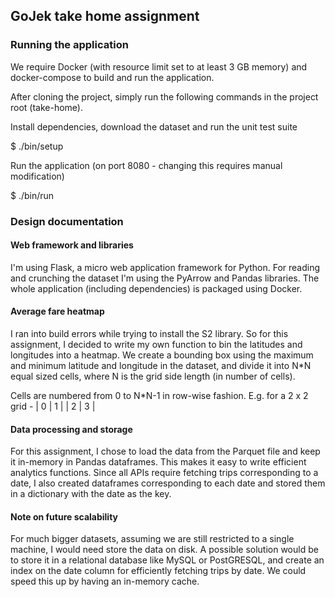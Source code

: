 ## GoJek take home assignment

### Running the application

We require Docker (with resource limit set to at least 3 GB memory) and docker-compose to build and run the application.

After cloning the project, simply run the following commands in the project root (take-home).

Install dependencies, download the dataset and run the unit test suite

$ ./bin/setup

Run the application (on port 8080 - changing this requires manual modification)

$ ./bin/run

### Design documentation

#### Web framework and libraries

I'm using Flask, a micro web application framework for Python. For reading and crunching the dataset I'm using the PyArrow and Pandas libraries. The whole application (including dependencies) is packaged using Docker.

#### Average fare heatmap

I ran into build errors while trying to install the S2 library. So for this assignment, I decided to write my own function to bin the latitudes and longitudes into a heatmap. We create a bounding box using the maximum and minimum latitude and longitude in the dataset, and divide it into N*N equal sized cells, where N is the grid side length (in number of cells).

Cells are numbered from 0 to N*N-1 in row-wise fashion. E.g. for a 2 x 2 grid - 
| 0 | 1 |
| 2 | 3 |

#### Data processing and storage

For this assignment, I chose to load the data from the Parquet file and keep it in-memory in Pandas dataframes. This makes it easy to write efficient analytics functions. Since all APIs require fetching trips corresponding to a date, I also created dataframes corresponding to each date and stored them in a dictionary with the date as the key.

#### Note on future scalability

For much bigger datasets, assuming we are still restricted to a single machine, I would need store the data on disk. A possible solution would be to store it in a relational database like MySQL or PostGRESQL, and create an index on the date column for efficiently fetching trips by date. We could speed this up by having an in-memory cache.